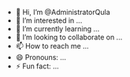 - 👋 Hi, I’m @AdministratorQula
- 👀 I’m interested in ...
- 🌱 I’m currently learning ...
- 💞️ I’m looking to collaborate on ...
- 📫 How to reach me ...
- 😄 Pronouns: ...
- ⚡ Fun fact: ...

<!---
AdministratorQula/AdministratorQula is a ✨ special ✨ repository because its `README.md` (this file) appears on your GitHub profile.
You can click the Preview link to take a look at your changes.
--->

